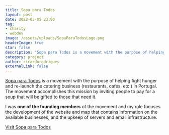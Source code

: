 ```yaml
---
title: Sopa para Todos
layout: post
date: 2022-05-05 23:00
tag: 
- charity
- webdev
image: /assets/uploads/SopaParaTodosLogo.png
headerImage: true
star: false
description: "Sopa para Todos is a movement with the purpose of helping fight hunger."
category: project
author: ricardorodrigues
externalLink: false
---
```


[Sopa para Todos](https://sopaparatodos.pt/) is a movement with the purpose of helping fight hunger and re-launch the catering business (restaurants, cafés, etc.) in Portugal. The movement accomplishes this mission by inviting people to pay for a soup that will be gifted to those that need it.

I was **one of the founding members** of the movement and my role focuses the development of the website and map that contains information on the available businesses, and the upkeep of servers and email infrastructure.

<div class="buttons-container">
    <a class="button" href="https://sopaparatodos.pt/" target="_blank" rel="noopener noreferrer">Visit Sopa para Todos</a>
</div>